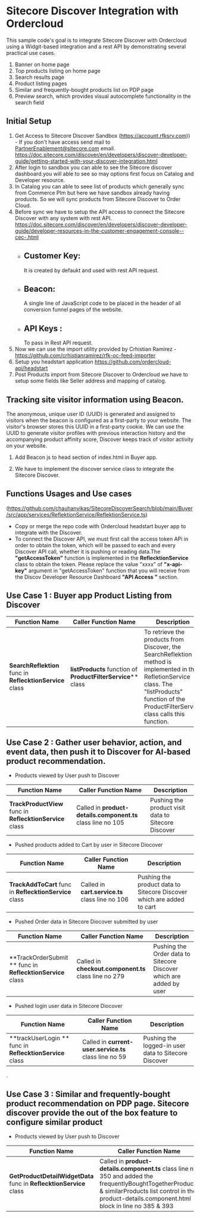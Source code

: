 # Sitecore Discover Integration with Ordercloud
This sample code's goal is to integrate Sitecore Discover with Ordercloud using a Widgit-based integration and a rest API by demonstrating several practical use cases.

1. Banner on home page
2. Top products listing on home page
3. Search results page
4. Product listing pages
5. Similar and frequently-bought products list on PDP page
6. Preview search, which provides visual autocomplete functionality in the search field

## Initial Setup
1. Get Access to Sitecore Discover Sandbox (https://account.rfksrv.com)) - If you don't have access send mail to PartnerEnablement@sitecore.com email. https://doc.sitecore.com/discover/en/developers/discover-developer-guide/getting-started-with-your-discover-integration.html
2. After login to sandbox you can able to see the Sitecore discover dashboard.you will able to see so may options first focus on Catalog and Developer resource.
3. In Catalog you can able to seee list of products which generally sync from Commerce PIm but here we have sandbox already having products. So we will sync products from Sitecore Discover to Order Cloud.
4. Before sync we have to setup the API access to connect the Sitecore Discover with any system with rest API.
    https://doc.sitecore.com/discover/en/developers/discover-developer-guide/developer-resources-in-the-customer-engagement-console--cec-.html
   - ## Customer Key: 
      It is created by defaukt and used with rest API request.
   - ## Beacon:
      A single line of JavaScript code to be placed in the header of all conversion funnel pages of the website.
   - ## API Keys : 
      To pass in Rest API request.
 5. Now we can use the import utility provided by Crhistian Ramirez - https://github.com/crhistianramirez/rfk-oc-feed-importer
 6. Setup you headstart application https://github.com/ordercloud-api/headstart
 7. Post Products import from Sitecore Discover to Ordercloud we have to setup some fields like Seller address and mapping of catalog.

## Tracking site visitor information using Beacon.
The anonymous, unique user ID (UUID) is generated and assigned to visitors when the beacon is configured as a first-party to your website. 
The visitor's browser stores this UUID in a first-party cookie. We can use  the UUID to generate visitor profiles with previous interaction history and 
the accompanying product affinity score, Discover keeps track of visitor activity on your website.
1. Add Beacon js to head section of index.html in Buyer app.
   <script type="text/javascript" src="https://riggsandporter.rfk.riggsandporter.com/api/init/1/init.js" async="true"></script>
   <script type="text/javascript" src="https://1257xxxxx-prod.rfksrv.com/rfk/js/**11269-12xxx7321**/init.js" async="true"></script>
      

2. We have to implement the discover service class to integrate the Sitecore Discover.
## Functions Usages and Use cases 
(https://github.com/chauhanvikas/SitecoreDiscoverSearch/blob/main/Buyer/src/app/services/ReflektionService/ReflektionService.ts)

- Copy or merge the repo code with Ordercloud headstart buyer app to integrate with the Discover. 
- To connect the Discover API, we must first call the access token APi in order to obtain the token, which will be passed to each and every Discover API call, whether it is pushing or reading data.The **"getAccessToken"** function is implemented in the **ReflecktionService** class to obtain the token. Please replace the value "xxxx" of **"x-api-key"** argument in "getAccessToken" function that you will receive from the Discov Developer Resource Dashboard  **"API Access "** section.

## Use Case 1 : Buyer app Product Listing from Discover
| Function Name | Caller Function Name | Description
| --- | --- | --- |
| **SearchReflektion** func in **ReflecktionService** class  | **listProducts** function of **ProductFilterService**** class | To retrieve the products from Discover, the SearchReflektion method is implemented in the RefletionService class. The "listProducts" function of the ProductFilterService class calls this function. |

## Use Case 2 : Gather user behavior, action, and event data, then push it to Discover for AI-based product recommendation.

- Products viewed by User push to Discover

| Function Name | Caller Function Name | Description
| --- | --- | --- |
| **TrackProductView** func in **ReflecktionService** class  | Called in **product-details.component.ts** class line no 105| Pushing the product visit data to Sitecore Discover |

- Pushed products added to Cart by user in Sitecore Diocover

| Function Name | Caller Function Name | Description
| --- | --- | --- |
| **TrackAddToCart** func in **ReflecktionService** class  | Called in **cart.service.ts** class line no 106 | Pushing the product data to Sitecore Discover which are added to cart |

- Pushed Order data in Sitecore Diocover submitted by user

| Function Name | Caller Function Name | Description
| --- | --- | --- |
| **TrackOrderSubmit ** func in **ReflecktionService** class  | Called in **checkout.component.ts** class line no 279 | Pushing the Order data to Sitecore Discover which are added by user |

- Pushed login user data in Sitecore Diocover

| Function Name | Caller Function Name | Description
| --- | --- | --- |
| **trackUserLogin  ** func in **ReflecktionService** class  | Called in **current-user.service.ts** class line no 59 | Pushing the logged-in user data to Sitecore Discover |


.
## Use Case 3 : Similar and frequently-bought product recommendation on PDP page. Sitecore discover provide the out of the box feature to configure similar product 

- Products viewed by User push to Discover

| Function Name | Caller Function Name | Description
| --- | --- | --- |
| **GetProductDetailWidgetData** func in **ReflecktionService** class  | Called in **product-details.component.ts** class line no 350 and added the frequentlyBoughtTogetherProducts & similarProducts list control in the product-details.component.html block in line no 385 & 393 | Displaying similar and frequently bought products list on PDP page |


 


